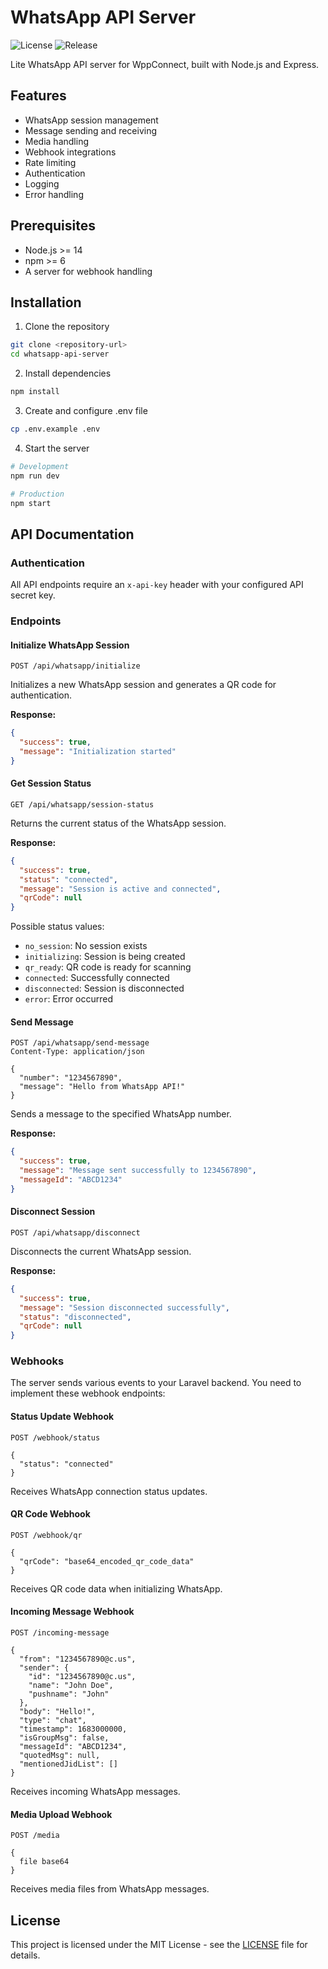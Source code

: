 # WhatsApp API Server
![License](https://img.shields.io/badge/license-MIT-blue.svg)
![Release](https://img.shields.io/github/v/release/hamed-elfayome/wppconnect-lite-server?label=Release&style=round-square)


Lite WhatsApp API server for WppConnect, built with Node.js and Express.

## Features

- WhatsApp session management
- Message sending and receiving
- Media handling
- Webhook integrations
- Rate limiting
- Authentication
- Logging
- Error handling

## Prerequisites

- Node.js >= 14
- npm >= 6
- A server for webhook handling

## Installation

1. Clone the repository
```bash
git clone <repository-url>
cd whatsapp-api-server
```

2. Install dependencies
```bash
npm install
```

3. Create and configure .env file
```bash
cp .env.example .env
```

4. Start the server
```bash
# Development
npm run dev

# Production
npm start
```

## API Documentation

### Authentication

All API endpoints require an `x-api-key` header with your configured API secret key.

### Endpoints

#### Initialize WhatsApp Session

```http
POST /api/whatsapp/initialize
```

Initializes a new WhatsApp session and generates a QR code for authentication.

**Response:**
```json
{
  "success": true,
  "message": "Initialization started"
}
```

#### Get Session Status

```http
GET /api/whatsapp/session-status
```

Returns the current status of the WhatsApp session.

**Response:**
```json
{
  "success": true,
  "status": "connected",
  "message": "Session is active and connected",
  "qrCode": null
}
```

Possible status values:
- `no_session`: No session exists
- `initializing`: Session is being created
- `qr_ready`: QR code is ready for scanning
- `connected`: Successfully connected
- `disconnected`: Session is disconnected
- `error`: Error occurred

#### Send Message

```http
POST /api/whatsapp/send-message
Content-Type: application/json

{
  "number": "1234567890",
  "message": "Hello from WhatsApp API!"
}
```

Sends a message to the specified WhatsApp number.

**Response:**
```json
{
  "success": true,
  "message": "Message sent successfully to 1234567890",
  "messageId": "ABCD1234"
}
```

#### Disconnect Session

```http
POST /api/whatsapp/disconnect
```

Disconnects the current WhatsApp session.

**Response:**
```json
{
  "success": true,
  "message": "Session disconnected successfully",
  "status": "disconnected",
  "qrCode": null
}
```

### Webhooks

The server sends various events to your Laravel backend. You need to implement these webhook endpoints:

#### Status Update Webhook

```http
POST /webhook/status

{
  "status": "connected"
}
```

Receives WhatsApp connection status updates.

#### QR Code Webhook

```http
POST /webhook/qr

{
  "qrCode": "base64_encoded_qr_code_data"
}
```

Receives QR code data when initializing WhatsApp.

#### Incoming Message Webhook

```http
POST /incoming-message

{
  "from": "1234567890@c.us",
  "sender": {
    "id": "1234567890@c.us",
    "name": "John Doe",
    "pushname": "John"
  },
  "body": "Hello!",
  "type": "chat",
  "timestamp": 1683000000,
  "isGroupMsg": false,
  "messageId": "ABCD1234",
  "quotedMsg": null,
  "mentionedJidList": []
}
```

Receives incoming WhatsApp messages.

#### Media Upload Webhook

```http
POST /media

{
  file base64
}
```

Receives media files from WhatsApp messages.

## License

This project is licensed under the MIT License - see the [LICENSE](./LICENSE) file for details.
